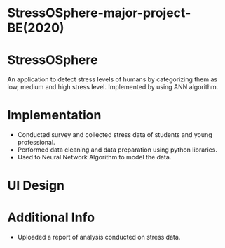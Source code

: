 # StressOSphere-major-project-BE(2020)

# StressOSphere
An application to detect stress levels of humans by categorizing them as low, medium and high stress level. Implemented by using ANN algorithm.

# Implementation
* Conducted survey and collected stress data of students and young professional.
* Performed data cleaning and data preparation using python libraries.
* Used to Neural Network Algorithm to model the data.

# UI Design


  
# Additional Info
* Uploaded a report of analysis conducted on stress data.
